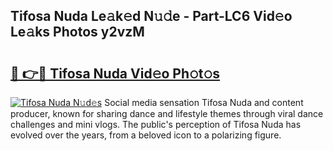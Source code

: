 ## Tifosa Nuda Le𝚊k𝚎d N𝚞𝚍e - Part-LC6 Vid𝚎o Le𝚊ks Photos y2vzM

# <h2><a href="http://fbeggkq.evod.top/?m=Tifosa+Nuda">🔗 👉🔴 Tifosa Nuda Vid𝚎o Ph𝚘t𝚘s</a></h2>

[![Tifosa Nuda N𝚞d𝚎s](https://i.imgur.com/8V9OHl7.gif)](http://fbeggkq.evod.top/?m=Tifosa+Nuda)
Social media sensation Tifosa Nuda and content producer, known for sharing dance and lifestyle themes through viral dance challenges and mini vlogs. The public's perception of Tifosa Nuda has evolved over the years, from a beloved icon to a polarizing figure. 
